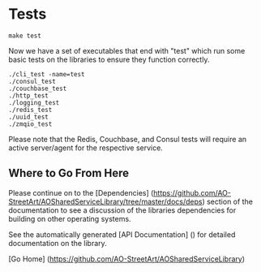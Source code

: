 # Tests

`make test`

Now we have a set of executables that end with "test" which run some basic tests on the libraries to ensure they function correctly.

    ./cli_test -name=test
    ./consul_test
    ./couchbase_test
    ./http_test
    ./logging_test
    ./redis_test
    ./uuid_test
    ./zmqio_test

Please note that the Redis, Couchbase, and Consul tests will require an active server/agent for the respective service.

## Where to Go From Here
Please continue on to the [Dependencies] (https://github.com/AO-StreetArt/AOSharedServiceLibrary/tree/master/docs/deps) section of the documentation to see a discussion of the libraries dependencies for building on other operating systems.

See the automatically generated [API Documentation] () for detailed documentation on the library.


[Go Home] (https://github.com/AO-StreetArt/AOSharedServiceLibrary)
